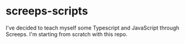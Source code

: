 # screeps-scripts

I've decided to teach myself some Typescript and JavaScript through Screeps. I'm starting from scratch with this repo.
